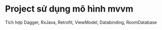 # Project sử dụng mô hình mvvm
 Tích hợp Dagger, RxJava, Retrofit, ViewModel, Databinding, RoomDatabase
